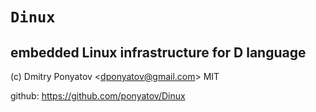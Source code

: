 # `Dinux`
## embedded Linux infrastructure for D language

(c) Dmitry Ponyatov <<dponyatov@gmail.com>> MIT

github: https://github.com/ponyatov/Dinux
